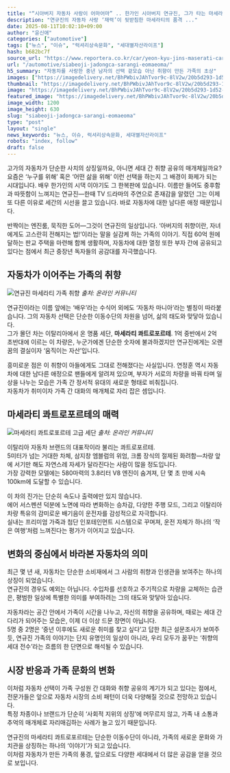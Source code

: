```yaml
---
title: "“시아버지 자동차 사랑이 어마어마” .. 한가인 시아버지 연규진, 그가 타는 마세라티의 정체에 ‘입이 쩍’"
description: "연규진의 자동차 사랑 ‘재력’이 뒷받침한 마세라티의 품격 ..."
date: 2025-08-11T10:02:10+09:00
author: "윤신애"
categories: ["automotive"]
tags: ["뉴스", "이슈", "럭셔리상속문화", "세대별자산라이프"]
hash: b682bc7f
source_url: "https://www.reportera.co.kr/car/yeon-kyu-jins-maserati-car/"
url: "/automotive/siabeoji-jadongca-sarangi-eomaeoma/"
h5_summary: "자동차를 사랑한 중년 남자의 선택 겉모습 아닌 취향이 만든 가족의 초상"
images: ["https://imagedelivery.net/BhPWbivJAhTvor9c-8lV2w/20b5d293-1d52-4438-babb-a83736c6ef00/public", "https://imagedelivery.net/BhPWbivJAhTvor9c-8lV2w/2274aaad-1de7-4ed9-6e82-27041aef5b00/public", "https://imagedelivery.net/BhPWbivJAhTvor9c-8lV2w/7d1875b3-dcb4-4c0f-32b2-5b941994b800/public"]
thumbnail: "https://imagedelivery.net/BhPWbivJAhTvor9c-8lV2w/20b5d293-1d52-4438-babb-a83736c6ef00/public"
image: "https://imagedelivery.net/BhPWbivJAhTvor9c-8lV2w/20b5d293-1d52-4438-babb-a83736c6ef00/public"
featured_image: "https://imagedelivery.net/BhPWbivJAhTvor9c-8lV2w/20b5d293-1d52-4438-babb-a83736c6ef00/public"
image_width: 1200
image_height: 630
slug: "siabeoji-jadongca-sarangi-eomaeoma"
type: "post"
layout: "single"
news_keywords: "뉴스, 이슈, 럭셔리상속문화, 세대별자산라이프"
robots: "index, follow"
draft: false
---
```


고가의 자동차가 단순한 사치의 상징일까요, 아니면 세대 간 취향 공유의 매개체일까요?  
요즘은 ‘누구를 위해’ 혹은 ‘어떤 삶을 위해’ 이런 선택을 하는지 그 배경이 화제가 되는 시대입니다. 배우 한가인의 시댁 이야기도 그 한복판에 있습니다. 이름만 들어도 중후함과 따뜻함이 느껴지는 연규진—한때 TV 드라마의 주연으로 존재감을 알렸던 그는 이제 또 다른 이유로 세간의 시선을 끌고 있습니다. 바로 자동차에 대한 남다른 애정 때문입니다.

반짝이는 엔진룸, 묵직한 도어—그것이 연규진의 일상입니다. ‘아버지의 취향이란, 자녀에게도 고스란히 전해지는 법!’이라는 말을 실감케 하는 가족의 이야기. 직접 60억 원에 달하는 판교 주택을 마련해 함께 생활하며, 자동차에 대한 열정 또한 부자 간에 공유되고 있다는 점에서 최근 중장년 독자들의 공감대를 자극했습니다.

## 자동차가 이어주는 가족의 취향

![연규진 마세라티 가족 취향](https://imagedelivery.net/BhPWbivJAhTvor9c-8lV2w/2274aaad-1de7-4ed9-6e82-27041aef5b00/public)
*출처: 온라인 커뮤니티*


연규진이라는 이름 앞에는 ‘배우’라는 수식어 외에도 ‘자동차 마니아’라는 별칭이 따라붙습니다. 그의 자동차 선택은 단순한 이동수단의 차원을 넘어, 삶의 태도와 맞닿아 있습니다.  
그가 몰던 차는 이탈리아에서 온 명품 세단, **마세라티 콰트로포르테**. 1억 중반에서 2억 초반대에 이르는 이 차량은, 누군가에겐 단순한 숫자에 불과하겠지만 연규진에게는 오랜 꿈의 결실이자 ‘움직이는 자산’입니다.

흥미로운 점은 이 취향이 아들에게도 그대로 전해졌다는 사실입니다. 연정훈 역시 자동차에 대한 남다른 애정으로 팬들에게 알려져 있으며, 부자가 서로의 차량을 바꿔 타며 일상을 나누는 모습은 가족 간 정서적 유대의 새로운 형태로 비춰집니다.  
자동차가 취미이자 가족 간 대화의 매개체로 자리 잡은 셈입니다.

## 마세라티 콰트로포르테의 매력

![마세라티 콰트로포르테 고급 세단](https://imagedelivery.net/BhPWbivJAhTvor9c-8lV2w/7d1875b3-dcb4-4c0f-32b2-5b941994b800/public)
*출처: 온라인 커뮤니티*


이탈리아 자동차 브랜드의 대표작이라 불리는 콰트로포르테.  
5미터가 넘는 거대한 차체, 삼지창 엠블럼의 위엄, 크롬 장식의 절제된 화려함—차량 앞에 서기만 해도 자연스레 자세가 달라진다는 사람이 많을 정도입니다.  
가장 강력한 모델에는 580마력의 3.8리터 V8 엔진이 숨겨져, 단 몇 초 만에 시속 100km에 도달할 수 있습니다.

이 차의 진가는 단순히 속도나 출력에만 있지 않습니다.  
에어 서스펜션 덕분에 노면에 따라 변화하는 승차감, 다양한 주행 모드, 그리고 이탈리아 차량 특유의 감미로운 배기음이 운전자를 감성적으로 자극합니다.  
실내는 프리미엄 가죽과 첨단 인포테인먼트 시스템으로 꾸며져, 운전 자체가 하나의 ‘작은 여행’처럼 느껴진다는 평가가 이어지고 있습니다.

## 변화의 중심에서 바라본 자동차의 의미

최근 몇 년 새, 자동차는 단순한 소비재에서 그 사람의 취향과 인생관을 보여주는 하나의 상징이 되었습니다.  
연규진의 경우도 예외는 아닙니다. 수입차를 선호하고 주기적으로 차량을 교체하는 습관은, 평범한 일상에 특별한 의미를 부여하려는 그의 태도와 맞닿아 있습니다.

자동차라는 공간 안에서 가족이 시간을 나누고, 자신의 취향을 공유하며, 때로는 세대 간 다리가 되어주는 모습은, 이제 더 이상 드문 장면이 아닙니다.  
5명 중 2명은 ‘중년 이후에도 새로운 취미를 찾고 싶다’고 답한 최근 설문조사가 보여주듯, 연규진 가족의 이야기는 단지 유명인의 일상이 아니라, 우리 모두가 꿈꾸는 ‘취향의 세대 전수’라는 흐름의 한 단면으로 해석될 수 있습니다.

## 시장 반응과 가족 문화의 변화

이처럼 자동차 선택이 가족 구성원 간 대화와 취향 공유의 계기가 되고 있다는 점에서, 전문가들은 앞으로 자동차 시장의 소비 패턴이 더욱 다양해질 것으로 전망하고 있습니다.  
특정 차종이나 브랜드가 단순히 ‘사회적 지위의 상징’에 머무르지 않고, 가족 내 소통과 추억의 매개체로 자리매김하는 사례가 늘고 있기 때문입니다.

연규진의 마세라티 콰트로포르테는 단순한 이동수단이 아니라, 가족의 새로운 문화와 가치관을 상징하는 하나의 ‘이야기’가 되고 있습니다.  
이처럼 자동차가 만든 가족의 풍경, 앞으로도 다양한 세대에서 더 많은 공감을 얻을 것으로 보입니다.
